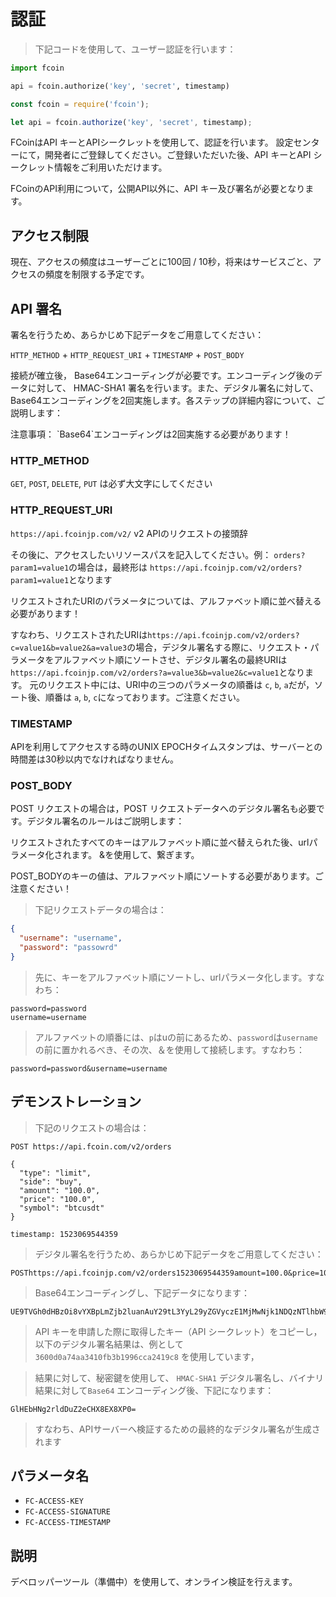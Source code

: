# 認証

> 下記コードを使用して、ユーザー認証を行います：

```python
import fcoin

api = fcoin.authorize('key', 'secret', timestamp)
```

```javascript
const fcoin = require('fcoin');

let api = fcoin.authorize('key', 'secret', timestamp);
```

FCoinはAPI キーとAPIシークレットを使用して、認証を行います。 設定センターにて，開発者にご登録してください。ご登録いただいた後、API キーとAPI シークレット情報をご利用いただけます。

FCoinのAPI利用について，公開API以外に、API キー及び署名が必要となります。




## アクセス制限

現在、アクセスの頻度はユーザーごとに100回 / 10秒，将来はサービスごと、アクセスの頻度を制限する予定です。




## API 署名

署名を行うため、あらかじめ下記データをご用意してください：

`HTTP_METHOD` + `HTTP_REQUEST_URI` + `TIMESTAMP` + `POST_BODY`

接続が確立後， Base64エンコーディングが必要です。エンコーディング後のデータに対して、 HMAC-SHA1 署名を行います。また、デジタル署名に対して、Base64エンコーディングを2回実施します。各ステップの詳細内容について、ご説明します：

<aside class="warning">
注意事項： `Base64`エンコーディングは2回実施する必要があります！
</aside>

### HTTP_METHOD

`GET`, `POST`, `DELETE`, `PUT` は必ず大文字にしてください

### HTTP_REQUEST_URI

`https://api.fcoinjp.com/v2/` v2 APIのリクエストの接頭辞

その後に、アクセスしたいリソースパスを記入してください。例： `orders?param1=value1`の場合は，最終形は `https://api.fcoinjp.com/v2/orders?param1=value1`となります

リクエストされたURIのパラメータについては、アルファベット順に並べ替える必要があります！

すなわち、リクエストされたURIは`https://api.fcoinjp.com/v2/orders?c=value1&b=value2&a=value3`の場合，デジタル署名する際に、リクエスト・パラメータをアルファベット順にソートさせ、デジタル署名の最終URIは `https://api.fcoinjp.com/v2/orders?a=value3&b=value2&c=value1`となります。 元のリクエスト中には、URI中の三つのパラメータの順番は `c`, `b`, `a`だが，ソート後、順番は `a`, `b`, `c`になっております。ご注意ください。

### TIMESTAMP

APIを利用してアクセスする時のUNIX EPOCHタイムスタンプは、サーバーとの時間差は30秒以内でなければなりません。

### POST_BODY

POST リクエストの場合は，POST リクエストデータへのデジタル署名も必要です。デジタル署名のルールはご説明します：

リクエストされたすべてのキーはアルファベット順に並べ替えられた後、urlパラメータ化されます。 &を使用して、繋ぎます。

<aside class="warning">
POST_BODYのキーの値は、アルファベット順にソートする必要があります。ご注意ください！
</aside>

> 下記リクエストデータの場合は：

```json
{
  "username": "username",
  "password": "passowrd"
}
```

> 先に、キーをアルファベット順にソートし、urlパラメータ化します。すなわち：

```
password=password
username=username
```

> アルファベットの順番には、`p`はuの前にあるため、`password`は`username`の前に置かれるべき、その次、＆を使用して接続します。すなわち：

```
password=password&username=username
```

## デモンストレーション

> 下記のリクエストの場合は：

```
POST https://api.fcoin.com/v2/orders

{
  "type": "limit",
  "side": "buy",
  "amount": "100.0",
  "price": "100.0",
  "symbol": "btcusdt"
}

timestamp: 1523069544359
```

> デジタル署名を行うため、あらかじめ下記データをご用意してください：

```
POSThttps://api.fcoinjp.com/v2/orders1523069544359amount=100.0&price=100.0&side=buy&symbol=btcusdt&type=limit
```

> Base64エンコーディングし、下記データになります：

```
UE9TVGh0dHBzOi8vYXBpLmZjb2luanAuY29tL3YyL29yZGVyczE1MjMwNjk1NDQzNTlhbW91bnQ9MTAwLjAmcHJpY2U9MTAwLjAmc2lkZT1idXkmc3ltYm9sPWJ0Y3VzZHQmdHlwZT1saW1pdA==
```

> API キーを申請した際に取得したキー（API シークレット）をコピーし，以下のデジタル署名結果は、例として `3600d0a74aa3410fb3b1996cca2419c8` を使用しています，

> 結果に対して、秘密鍵を使用して、 `HMAC-SHA1` デジタル署名し、バイナリ結果に対して`Base64` エンコーディング後、下記になります：

```
GlHEbHNg2rldDuZ2eCHX8EX8XP0=
```

> すなわち、APIサーバーへ検証するための最終的なデジタル署名が生成されます

## パラメータ名

* `FC-ACCESS-KEY`
* `FC-ACCESS-SIGNATURE`
* `FC-ACCESS-TIMESTAMP`

## 説明

デベロッパーツール（準備中）を使用して、オンライン検証を行えます。
